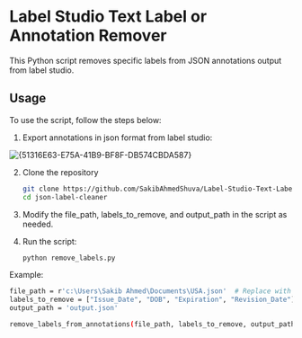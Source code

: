 # Label Studio Text Label or Annotation Remover

This Python script removes specific labels from JSON annotations output from label studio.

## Usage

To use the script, follow the steps below:

1. Export annotations in json format from label studio:


![{51316E63-E75A-41B9-BF8F-DB574CBDA587}](https://github.com/user-attachments/assets/05afb760-ecb0-4308-945b-82ab5604e5f2)



2. Clone the repository
   ```bash
   git clone https://github.com/SakibAhmedShuva/Label-Studio-Text-Label-Remover.git
   cd json-label-cleaner

3. Modify the file_path, labels_to_remove, and output_path in the script as needed.

4. Run the script:
   ```bash
   python remove_labels.py

Example:

   ```bash
   file_path = r'c:\Users\Sakib Ahmed\Documents\USA.json'  # Replace with your input file path
   labels_to_remove = ["Issue_Date", "DOB", "Expiration", "Revision_Date"]  # Labels to remove
   output_path = 'output.json'

   remove_labels_from_annotations(file_path, labels_to_remove, output_path)
